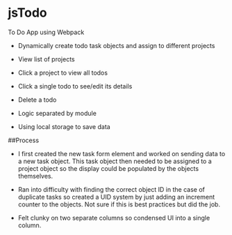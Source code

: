 # jsTodo
To Do App using Webpack

- Dynamically create todo task objects and assign to different projects

- View list of projects 

- Click a project to view all todos

- Click a single todo to see/edit its details

- Delete a todo

- Logic separated by module

- Using local storage to save data

##Process

- I first created the new task form element and worked on sending data to a new task object. This task object then needed to be assigned to a project object so the display could be populated by the objects themselves. 

- Ran into difficulty with finding the correct object ID in the case of duplicate tasks so created a UID system by just adding an increment counter to the objects. Not sure if this is best practices but did the job.

- Felt clunky on two separate columns so condensed UI into a single column.

